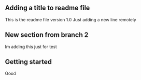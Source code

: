 ## Adding a title to readme file
This is the readme file version 1.0
Just adding a new line remotely

## New section from branch 2
Im adding this just for test
## Getting started
Good
